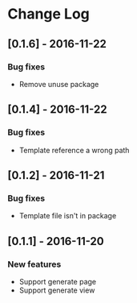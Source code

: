 # Change Log

## [0.1.6] - 2016-11-22

### Bug fixes
- Remove unuse package

## [0.1.4] - 2016-11-22

### Bug fixes
- Template reference a wrong path


## [0.1.2] - 2016-11-21

### Bug fixes
- Template file isn't in package


## [0.1.1] - 2016-11-20

### New features
- Support generate page
- Support generate view
